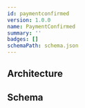 ```yaml
---
id: paymentconfirmed
version: 1.0.0
name: PaymentConfirmed
summary: ''
badges: []
schemaPath: schema.json
---
```

## Architecture
<NodeGraph />


## Schema
<SchemaViewer file="schema.json" title="Message Schema" maxHeight="500" />
